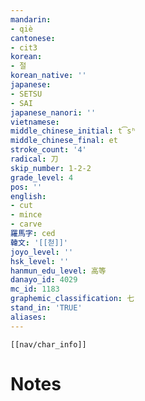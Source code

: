 ```yaml
---
mandarin:
- qiè
cantonese:
- cit3
korean:
- 절
korean_native: ''
japanese:
- SETSU
- SAI
japanese_nanori: ''
vietnamese:
middle_chinese_initial: t͡sʰ
middle_chinese_final: et
stroke_count: '4'
radical: 刀
skip_number: 1-2-2
grade_level: 4
pos: ''
english:
- cut
- mince
- carve
羅馬字: ced
韓文: '[[첟]]'
joyo_level: ''
hsk_level: ''
hanmun_edu_level: 高等
danayo_id: 4029
mc_id: 1183
graphemic_classification: 七
stand_in: 'TRUE'
aliases:
---
```

```meta-bind-embed
[[nav/char_info]]
```

# Notes
